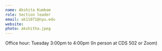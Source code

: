 ```yaml
---
name: Akshita Kumbam 
role: Section leader
email: ak11071@nyu.edu
website:  
photo: akshitha.jpeg
---
```


Office hour: Tuesday 3:00pm to 4:00pm (In person at CDS 502 or Zoom)
